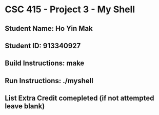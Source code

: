 # CSC 415 - Project 3 - My Shell

## Student Name: Ho Yin Mak

## Student ID: 913340927

## Build Instructions: make

## Run Instructions: ./myshell

## List Extra Credit comepleted (if not attempted leave blank)
